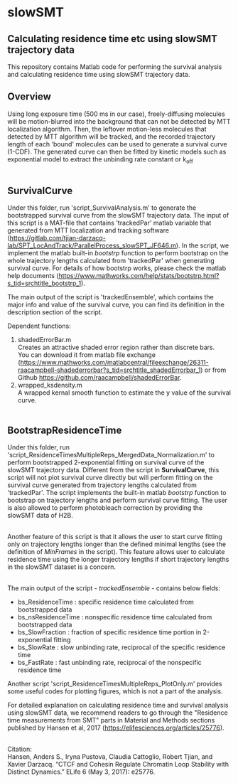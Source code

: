 # slowSMT
Calculating residence time etc using slowSMT trajectory data
------------------------------------------------------------
This repository contains Matlab code for performing the survival analysis and calculating residence time using slowSMT trajectory data.

## Overview
Using long exposure time (500 ms in our case), freely-diffusing molecules will be motion-blurred into the background that can not be detected by MTT localization algorithm. Then, the leftover motion-less molecules that detected by MTT algorithm will be tracked, and the recorded trajectory length of each 'bound' molecules can be used to generate a survival curve (1-CDF). The generated curve can then be fitted by kinetic models such as exponential model to extract the unbinding rate constant or k<sub>off</sub> <br><br>

## SurvivalCurve
Under this folder, run 'script_SurvivalAnalysis.m' to generate the bootstrapped survival curve from the slowSMT trajectory data. The input of this script is a MAT-file that contains 'trackedPar' matlab variable that generated from MTT localization and tracking software (https://gitlab.com/tjian-darzacq-lab/SPT_LocAndTrack/ParallelProcess_slowSPT_JF646.m). In the script, we implement the matlab built-in _bootstrp_ function to perform bootstrap on the whole trajectory lengths calculated from 'trackedPar' when generating survival curve. For details of how bootstrp works, please check the matlab help documents (https://www.mathworks.com/help/stats/bootstrp.html?s_tid=srchtitle_bootstrp_1).<br>

The main output of the script is 'trackedEnsemble', which contains the major info and value of the survival curve, you can find its definition in the description section of the script.

Dependent functions:
1) shadedErrorBar.m <br>
Creates an attractive shaded error region rather than discrete bars.<br>
You can download it from matlab file exchange (https://www.mathworks.com/matlabcentral/fileexchange/26311-raacampbell-shadederrorbar?s_tid=srchtitle_shadedErrorbar_1) or from Github https://github.com/raacampbell/shadedErrorBar.
2) wrapped_ksdensity.m <br>
A wrapped kernal smooth function to estimate the y value of the survival curve.<br><br>


## BootstrapResidenceTime
Under this folder, run 'script_ResidenceTimesMultipleReps_MergedData_Normalization.m' to perform bootstrapped 2-exponential fitting on survival curve of the slowSMT trajectory data. Different from the script in <b>SurvivalCurve</b>, this script will not plot survival curve directly but will perform fitting on the survival curve generated from trajectory lengths calculated from 'trackedPar'. The script implements the built-in matlab _bootstrp_ function to bootstrap on trajectory lengths and perform survival curve fitting. The user is also allowed to perform photobleach correction by providing the slowSMT data of H2B. <br><br>

Another feature of this script is that it allows the user to start curve fitting only on trajectory lengths longer than the defined minimal lengths (see the definition of _MinFrames_ in the script). This feature allows user to calculate residence time using the longer trajectory lengths if short trajectory lengths in the slowSMT dataset is a concern. <br><br>

The main output of the script - _trackedEnsemble_ - contains below fields:
* bs_ResidenceTime : specific residence time calculated from bootstrapped data
* bs_nsResidenceTime : nonspecific residence time calculated from bootstrapped data
* bs_SlowFraction : fraction of specific residence time portion in 2-exponential fitting
* bs_SlowRate : slow unbinding rate, reciprocal of the specific residence time
* bs_FastRate : fast unbinding rate, reciprocal of the nonspecific residence time

Another script 'script_ResidenceTimesMultipleReps_PlotOnly.m' provides some useful codes for plotting figures, which is not a part of the analysis.

For detailed explanation on calculating residence time and survival analysis using slowSMT data, we recommend readers to go through the "Residence time measurements from SMT" parts in Material and Methods sections published by Hansen et al, 2017 (https://elifesciences.org/articles/25776). <br><br>

Citation:<br>
Hansen, Anders S., Iryna Pustova, Claudia Cattoglio, Robert Tjian, and Xavier Darzacq. “CTCF and Cohesin Regulate Chromatin Loop Stability with Distinct Dynamics.” ELife 6 (May 3, 2017): e25776.


